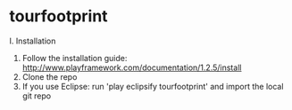 tourfootprint
=============

I. Installation
  1. Follow the installation guide: http://www.playframework.com/documentation/1.2.5/install
  2. Clone the repo
  3. If you use Eclipse: run 'play eclipsify tourfootprint' and import the local git repo
